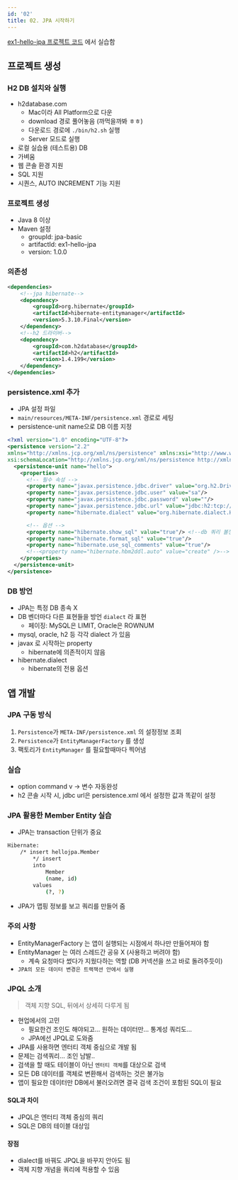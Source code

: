 ```yaml
---
id: '02'
title: 02. JPA 시작하기
---
```


[ex1-hello-jpa 프로젝트 코드](https://github.com/DaehunGwak/study-spring/tree/main/jpa/ex1-hello-jpa) 에서 실습함

## 프로젝트 생성

### H2 DB 설치와 실행

- h2database.com
  - Mac이라 All Platform으로 다운
  - download 경로 풀어놓음 (까먹을까봐 ㅎㅎ)
  - 다운로드 경로에 `./bin/h2.sh` 실행
  - Server 모드로 실행
- 로컬 실습용 (테스트용) DB
- 가벼움
- 웹 콘솔 환경 지원
- SQL 지원
- 시퀀스, AUTO INCREMENT 기능 지원

### 프로젝트 생성

- Java 8 이상
- Maven 설정
  - groupId: jpa-basic
  - artifactId: ex1-hello-jpa
  - version: 1.0.0

### 의존성

```xml title="pom.xml 에 dependencies 추가"
<dependencies>
    <!--jpa hibernate-->
    <dependency>
        <groupId>org.hibernate</groupId>
        <artifactId>hibernate-entitymanager</artifactId>
        <version>5.3.10.Final</version>
    </dependency>
    <!--h2 드라이버-->
    <dependency>
        <groupId>com.h2database</groupId>
        <artifactId>h2</artifactId>
        <version>1.4.199</version>
    </dependency>
</dependencies>
```

### persistence.xml 추가

- JPA 설정 파일
- `main/resources/META-INF/persistence.xml` 경로로 세팅
- persistence-unit name으로 DB 이름 지정

```xml title="persistence.xml"
<?xml version="1.0" encoding="UTF-8"?>
<persistence version="2.2"
xmlns="http://xmlns.jcp.org/xml/ns/persistence" xmlns:xsi="http://www.w3.org/2001/XMLSchema-instance"
xsi:schemaLocation="http://xmlns.jcp.org/xml/ns/persistence http://xmlns.jcp.org/xml/ns/persistence/persistence_2_2.xsd">
  <persistence-unit name="hello">
    <properties>
      <!-- 필수 속성 -->
      <property name="javax.persistence.jdbc.driver" value="org.h2.Driver"/>
      <property name="javax.persistence.jdbc.user" value="sa"/>
      <property name="javax.persistence.jdbc.password" value=""/>
      <property name="javax.persistence.jdbc.url" value="jdbc:h2:tcp://localhost/~/test"/>
      <property name="hibernate.dialect" value="org.hibernate.dialect.H2Dialect"/> <!--방언 설정-->

      <!-- 옵션 -->
      <property name="hibernate.show_sql" value="true"/> <!--db 쿼리 볼껀지 관련 옵션들-->
      <property name="hibernate.format_sql" value="true"/>
      <property name="hibernate.use_sql_comments" value="true"/>
      <!--<property name="hibernate.hbm2ddl.auto" value="create" />-->
    </properties>
  </persistence-unit>
</persistence>
```

### DB 방언

- JPA는 특정 DB 종속 X
- DB 벤더마다 다른 표현들을 방언 `dialect` 라 표현
  - 페이징: MySQL은 LIMIT, Oracle은 ROWNUM
- mysql, oracle, h2 등 각각 dialect 가 있음
- javax 로 시작하는 property
  - hibernate에 의존적이지 않음
- hibernate.dialect
  - hibernate의 전용 옵션

## 앱 개발

### JPA 구동 방식

1. `Persistence`가 `META-INF/persistence.xml` 의 설정정보 조회
2. `Persistence`가 `EntityManagerFactory` 를 생성
3. 팩토리가 `EntityManager` 를 필요할때마다 찍어냄

### 실습

- option command v -> 변수 자동완성
- h2 콘솔 시작 시, jdbc url은 persistence.xml 에서 설정한 값과 똑같이 설정

### JPA 활용한 Member Entity 실습

- JPA는 transaction 단위가 중요

```sh title="transaction 지정 시, console에 쿼리가 찍힘"
Hibernate: 
    /* insert hellojpa.Member
        */ insert 
        into
            Member
            (name, id) 
        values
            (?, ?)
```

- JPA가 맵핑 정보를 보고 쿼리를 만들어 줌

### 주의 사항

- EntityManagerFactory 는 앱이 실행되는 시점에서 하나만 만들어져야 함
- EntityManager 는 여러 스레드간 공유 X (사용하고 버려야 함)
  - 계속 요청마다 썼다가 지웠다하는 역할 (DB 커넥션을 쓰고 바로 돌려주듯이)
- `JPA의 모든 데이터 변경은 트랙잭션 안에서 실행`

### JPQL 소개

> 객체 지향 SQL, 뒤에서 상세히 다루게 됨

- 현업에서의 고민
  - 필요한건 조인도 해야되고... 원하는 데이터만... 통계성 쿼리도...
  - JPA에선 JPQL로 도와줌
- JPA를 사용하면 엔터티 객체 중심으로 개발 됨
- 문제는 검색쿼리... 조인 남발..
- 검색을 할 때도 테이블이 아닌 `엔터티 객체`를 대상으로 검색
- 모든 DB 데이터를 객체로 변환해서 검색하는 것은 불가능
- 앱이 필요한 데이터만 DB에서 불러오려면 결국 검색 조건이 포함된 SQL이 필요

#### SQL과 차이

- JPQL은 엔터티 객체 중심의 쿼리
- SQL은 DB의 테이블 대상임

#### 장점

- dialect를 바꿔도 JPQL을 바꾸지 안아도 됨
- 객체 지향 개념을 쿼리에 적용할 수 있음
